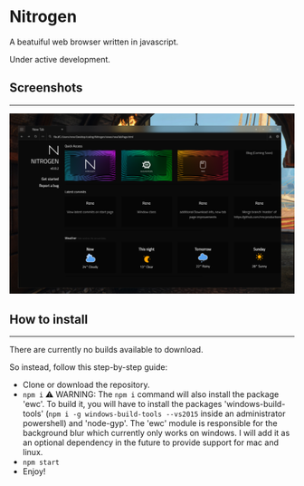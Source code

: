 # Nitrogen
A beatuiful web browser written in javascript.

Under active development.

## Screenshots
------
![Screenshot](Screenshots/mainwindow.png)

## How to install
------
There are currently no builds available to download.

So instead, follow this step-by-step guide:
* Clone or download the repository.
* `npm i` ⚠ WARNING: The `npm i` command will also install the package 'ewc'. To build it, you will have to install the packages 'windows-build-tools' (`npm i -g windows-build-tools --vs2015` inside an administrator powershell)  and 'node-gyp'. The 'ewc' module is responsible for the background blur which currently only works on windows. I will add it as an optional dependency in the future to provide support for mac and linux.
* `npm start`
* Enjoy!
